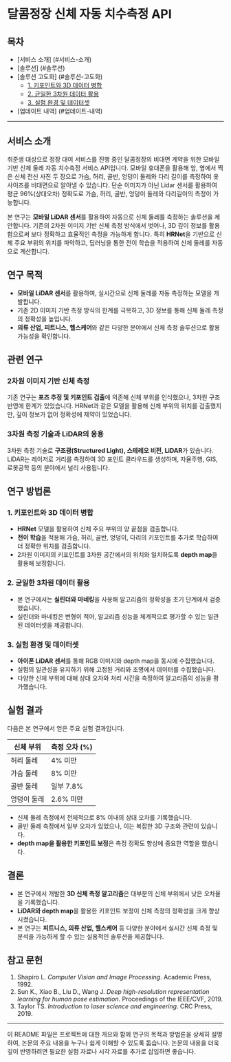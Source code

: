 # 달콤정장 신체 자동 치수측정 API


## 목차

- [서비스 소개] (#서비스-소개)
- [솔루션] (#솔루션)
- [솔루션 고도화] (#솔루션-고도화)
  - [1. 키포인트와 3D 데이터 병합](#1-키포인트와-3d-데이터-병합)
  - [2. 균일한 3차원 데이터 활용](#2-균일한-3차원-데이터-활용)
  - [3. 실험 환경 및 데이터셋](#3-실험-환경-및-데이터셋)
- [업데이트 내역] (#업데이트-내역)
---

## 서비스 소개
취준생 대상으로 정장 대여 서비스를 진행 중인 달콤정장의 비대면 계약을 위한 모바일 기반 신체 둘레 자동 치수측정 서비스 API입니다.
모바일 휴대폰을 활용해 앞, 옆에서 찍은 신체 전신 사진 두 장으로 가슴, 허리, 골반, 엉덩이 둘레와 다리 길이를 측정하여 옷 사이즈를 비대면으로 알아낼 수 있습니다.
단순 이미지가 아닌 Lidar 센서를 활용하여 평균 96%(상대오차) 정확도로 가슴, 허리, 골반, 엉덩이 둘레와 다리길이의 측정이 가능합니다.


본 연구는 **모바일 LiDAR 센서**를 활용하여 자동으로 신체 둘레를 측정하는 솔루션을 제안합니다. 기존의 2차원 이미지 기반 신체 측정 방식에서 벗어나, 3D 깊이 정보를 활용함으로써 보다 정확하고 효율적인 측정을 가능하게 합니다. 특히 **HRNet**을 기반으로 신체 주요 부위의 위치를 파악하고, 딥러닝을 통한 전이 학습을 적용하여 신체 둘레를 자동으로 계산합니다.

## 연구 목적

- **모바일 LiDAR 센서**를 활용하여, 실시간으로 신체 둘레를 자동 측정하는 모델을 개발합니다.
- 기존 2D 이미지 기반 측정 방식의 한계를 극복하고, 3D 정보를 통해 신체 둘레 측정의 정확성을 높입니다.
- **의류 산업, 피트니스, 헬스케어**와 같은 다양한 분야에서 신체 측정 솔루션으로 활용 가능성을 확인합니다.

## 관련 연구

### 2차원 이미지 기반 신체 측정
기존 연구는 **포즈 추정 및 키포인트 검출**에 의존해 신체 부위를 인식했으나, 3차원 구조 반영에 한계가 있었습니다. HRNet과 같은 모델을 활용해 신체 부위의 위치를 검출했지만, 깊이 정보가 없어 정확성에 제약이 있었습니다.

### 3차원 측정 기술과 LiDAR의 응용
3차원 측정 기술로 **구조광(Structured Light), 스테레오 비전, LiDAR**가 있습니다. LiDAR는 레이저로 거리를 측정하여 3D 포인트 클라우드를 생성하며, 자율주행, GIS, 로봇공학 등의 분야에서 널리 사용됩니다.

## 연구 방법론

### 1. 키포인트와 3D 데이터 병합

- **HRNet** 모델을 활용하여 신체 주요 부위의 양 끝점을 검출합니다.
- **전이 학습**을 적용해 가슴, 허리, 골반, 엉덩이, 다리의 키포인트를 추가로 학습하여 더 정확한 위치를 검출합니다.
- 2차원 이미지의 키포인트를 3차원 공간에서의 위치와 일치하도록 **depth map**을 활용해 보정합니다.

### 2. 균일한 3차원 데이터 활용

- 본 연구에서는 **실린더와 마네킹**을 사용해 알고리즘의 정확성을 초기 단계에서 검증했습니다.
- 실린더와 마네킹은 변형이 적어, 알고리즘 성능을 체계적으로 평가할 수 있는 일관된 데이터셋을 제공합니다.

### 3. 실험 환경 및 데이터셋

- **아이폰 LiDAR 센서**를 통해 RGB 이미지와 depth map을 동시에 수집했습니다.
- 실험의 일관성을 유지하기 위해 고정된 거리와 조명에서 데이터를 수집했습니다.
- 다양한 신체 부위에 대해 상대 오차와 처리 시간을 측정하여 알고리즘의 성능을 평가했습니다.

## 실험 결과

다음은 본 연구에서 얻은 주요 실험 결과입니다.

| 신체 부위 | 측정 오차 (%) |
|-----------|---------------|
| 허리 둘레 | 4% 미만       |
| 가슴 둘레 | 8% 미만       |
| 골반 둘레 | 일부 7.8%     |
| 엉덩이 둘레 | 2.6% 미만   |

- 신체 둘레 측정에서 전체적으로 8% 이내의 상대 오차를 기록했습니다.
- 골반 둘레 측정에서 일부 오차가 있었으나, 이는 복잡한 3D 구조와 관련이 있습니다.
- **depth map을 활용한 키포인트 보정**은 측정 정확도 향상에 중요한 역할을 했습니다.

## 결론

- 본 연구에서 개발한 **3D 신체 측정 알고리즘**은 대부분의 신체 부위에서 낮은 오차율을 기록했습니다.
- **LiDAR와 depth map**을 활용한 키포인트 보정이 신체 측정의 정확성을 크게 향상시켰습니다.
- 본 연구는 **피트니스, 의류 산업, 헬스케어** 등 다양한 분야에서 실시간 신체 측정 및 분석을 가능하게 할 수 있는 실용적인 솔루션을 제공합니다.

## 참고 문헌

1. Shapiro L. *Computer Vision and Image Processing*. Academic Press, 1992.
2. Sun K., Xiao B., Liu D., Wang J. *Deep high-resolution representation learning for human pose estimation*. Proceedings of the IEEE/CVF, 2019.
3. Taylor TS. *Introduction to laser science and engineering*. CRC Press, 2019.

---

이 README 파일은 프로젝트에 대한 개요와 함께 연구의 목적과 방법론을 상세히 설명하여, 논문의 주요 내용을 누구나 쉽게 이해할 수 있도록 돕습니다. 논문의 내용을 더욱 깊이 반영하려면 필요한 실험 자료나 시각 자료를 추가로 삽입하면 좋습니다.
